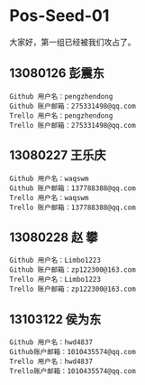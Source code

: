 # Pos-Seed-01

大家好，第一组已经被我们攻占了。

## 13080126 彭震东     Github 用户名：pengzhendong     Github 账户邮箱：275331498@qq.com    Trello 用户名：pengzhendong     Trello 账户邮箱：275331498@qq.com## 13080227 王乐庆     Github 用户名：waqswm    Github 账户邮箱：137788388@qq.com    Trello 用户名：waqswm    Trello 账户邮箱：137788388@qq.com## 13080228 赵  攀     Github 用户名：Limbo1223    Github 账户邮箱：zp122300@163.com    Trello 用户名：Limbo1223    Trello 账户邮箱：zp122300@163.com## 13103122 侯为东     Github 用户名：hwd4837    Github账户邮箱：1010435574@qq.com    Trello 用户名：hwd4837    Trello账户邮箱：1010435574@qq.com